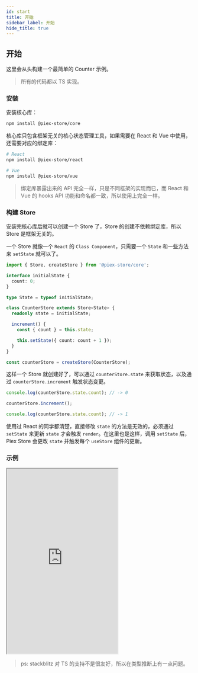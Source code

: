 ```yaml
---
id: start
title: 开始
sidebar_label: 开始
hide_title: true
---
```


## 开始

这里会从头构建一个最简单的 Counter 示例。

> 所有的代码都以 TS 实现。

### 安装

安装核心库：

```bash
npm install @piex-store/core
```

核心库只包含框架无关的核心状态管理工具，如果需要在 React 和 Vue 中使用，还需要对应的绑定库：

```bash
# React
npm install @piex-store/react

# Vue
npm install @piex-store/vue
```

> 绑定库暴露出来的 API 完全一样，只是不同框架的实现而已，而 React 和 Vue 的 hooks API 功能和命名都一致，所以使用上完全一样。

### 构建 Store

安装完核心库后就可以创建一个 Store 了，Store 的创建不依赖绑定库，所以 Store 是框架无关的。

一个 Store 就像一个 `React` 的 `Class Component`，只需要一个 `State` 和一些方法来 `setState` 就可以了。

```ts
import { Store, createStore } from '@piex-store/core';

interface initialState {
  count: 0;
}

type State = typeof initialState;

class CounterStore extends Store<State> {
  readonly state = initialState;

  increment() {
    const { count } = this.state;

    this.setState({ count: count + 1 });
  }
}

const counterStore = createStore(CounterStore);
```

这样一个 Store 就创建好了，可以通过 `counterStore.state` 来获取状态，以及通过 `counterStore.increment` 触发状态变更。

```ts
console.log(counterStore.state.count); // -> 0

counterStore.increment();

console.log(counterStore.state.count); // -> 1
```

使用过 React 的同学都清楚，直接修改 `state` 的方法是无效的，必须通过 `setState` 来更新 `state` 才会触发 `render`。在这里也是这样，调用 `setState` 后，Piex Store 会更改  `state` 并触发每个 `useStore` 组件的更新。

### 示例

<iframe height="500px" src="https://stackblitz.com/edit/piex-store-simple?embed=1"></iframe>

> ps: stackblitz 对 TS 的支持不是很友好，所以在类型推断上有一点问题。